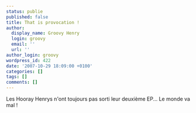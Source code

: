 ```yaml
---
status: publie
published: false
title: That is provocation !
author:
  display_name: Groovy Henry
  login: groovy
  email: ''
  url: ''
author_login: groovy
wordpress_id: 422
date: '2007-10-29 18:09:00 +0100'
categories: []
tags: []
comments: []
---
```

Les Hooray Henrys n'ont toujours pas sorti leur deuxième EP... Le monde va mal !
